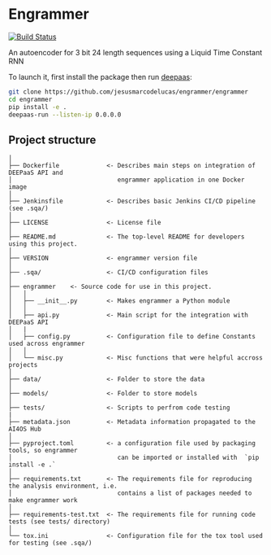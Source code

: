 # Engrammer
[![Build Status](https://jenkins.services.ai4os.eu/buildStatus/icon?job=AI4OS-hub/engrammer/test)](https://jenkins.services.ai4os.eu/job/AI4OS-hub/job/engrammer/job/test/)

An autoencoder for 3 bit 24 length sequences using a Liquid Time Constant RNN

To launch it, first install the package then run [deepaas](https://github.com/ai4os/DEEPaaS):
```bash
git clone https://github.com/jesusmarcodelucas/engrammer/engrammer
cd engrammer
pip install -e .
deepaas-run --listen-ip 0.0.0.0
```

## Project structure
```
│
├── Dockerfile             <- Describes main steps on integration of DEEPaaS API and
│                             engrammer application in one Docker image
│
├── Jenkinsfile            <- Describes basic Jenkins CI/CD pipeline (see .sqa/)
│
├── LICENSE                <- License file
│
├── README.md              <- The top-level README for developers using this project.
│
├── VERSION                <- engrammer version file
│
├── .sqa/                  <- CI/CD configuration files
│
├── engrammer    <- Source code for use in this project.
│   │
│   ├── __init__.py        <- Makes engrammer a Python module
│   │
│   ├── api.py             <- Main script for the integration with DEEPaaS API
│   |
│   ├── config.py          <- Configuration file to define Constants used across engrammer
│   │
│   └── misc.py            <- Misc functions that were helpful accross projects
│
├── data/                  <- Folder to store the data
│
├── models/                <- Folder to store models
│   
├── tests/                 <- Scripts to perfrom code testing
|
├── metadata.json          <- Metadata information propagated to the AI4OS Hub
│
├── pyproject.toml         <- a configuration file used by packaging tools, so engrammer
│                             can be imported or installed with  `pip install -e .`                             
│
├── requirements.txt       <- The requirements file for reproducing the analysis environment, i.e.
│                             contains a list of packages needed to make engrammer work
│
├── requirements-test.txt  <- The requirements file for running code tests (see tests/ directory)
│
└── tox.ini                <- Configuration file for the tox tool used for testing (see .sqa/)
```
